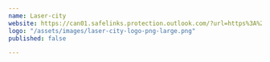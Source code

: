```yaml
---
name: Laser-city
website: https://can01.safelinks.protection.outlook.com/?url=https%3A%2F%2Fwww.lasercity.ca%2Fcalgarysouth&data=04%7C01%7C%7C694ced54bdb04ffc2eb008d9ccb84ad3%7Cfbd8a8d99ca948378d3ba5982af51080%7C0%7C0%7C637765915326717852%7CUnknown%7CTWFpbGZsb3d8eyJWIjoiMC4wLjAwMDAiLCJQIjoiV2luMzIiLCJBTiI6Ik1haWwiLCJXVCI6Mn0%3D%7C2000&sdata=C1Pe9a0MsofkuyZi2F%2BY20eYUsNOFT3%2Fl5h5%2FNvZ%2BHY%3D&reserved=0
logo: "/assets/images/laser-city-logo-png-large.png"
published: false

---
```

